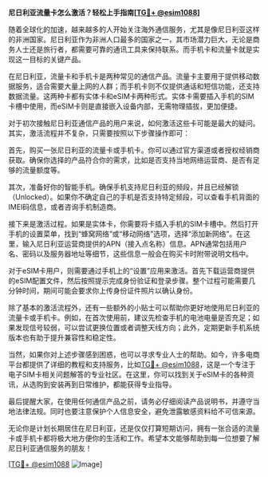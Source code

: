 **尼日利亚流量卡怎么激活？轻松上手指南[[TG💪+ @esim1088](https://t.me/s/esim1088)]**

随着全球化的加速，越来越多的人开始关注海外通信服务，尤其是像尼日利亚这样的非洲国家。尼日利亚作为非洲人口最多的国家之一，其市场潜力巨大，无论是商务人士还是旅行者，都需要可靠的通讯工具来保持联系。而手机卡和流量卡就是实现这一目标的关键产品。

在尼日利亚，流量卡和手机卡是两种常见的通信产品。流量卡主要用于提供移动数据服务，适合需要大量上网的人群；而手机卡则不仅提供通话和短信功能，还支持数据流量。这两种卡都有实体卡和eSIM卡两种形式。实体卡需要插入手机的SIM卡槽中使用，而eSIM卡则是直接嵌入设备内部，无需物理插拔，更加便捷。

对于初次接触尼日利亚通信产品的用户来说，如何激活这些卡可能是最大的疑问。其实，激活流程并不复杂，只需要按照以下步骤操作即可：

首先，购买一张尼日利亚的流量卡或手机卡。你可以通过官方渠道或者授权经销商获取。确保你选择的产品符合你的需求，比如是否支持当地网络运营商、是否有足够的流量额度等。

其次，准备好你的智能手机。确保手机支持尼日利亚的频段，并且已经解锁（Unlocked）。如果你不确定自己的手机是否支持特定频段，可以查看手机背面的IMEI码信息，或者咨询手机制造商。

接下来是激活过程。如果是实体卡，你需要将卡插入手机的SIM卡槽中。然后打开手机的设置菜单，找到“蜂窝网络”或“移动网络”选项，选择“添加新网络”。在这里，输入尼日利亚运营商提供的APN（接入点名称）信息。APN通常包括用户名、密码以及服务器地址等细节，这些信息一般会在购买卡时附带说明文档中。

对于eSIM卡用户，则需要通过手机上的“设置”应用来激活。首先下载运营商提供的eSIM配置文件，然后按照提示完成身份验证和登录步骤。整个过程可能需要几分钟时间，期间可能会要求你上传身份证件照片以确认身份。

除了基本的激活流程外，还有一些额外的小贴士可以帮助你更好地使用尼日利亚的流量卡或手机卡。例如，在首次使用前，建议先检查手机的电池电量是否充足；如果发现信号较弱，可以尝试更换位置或者调整天线方向；此外，定期更新手机系统版本也有助于提升兼容性和稳定性。

当然，如果你对上述步骤感到困惑，也可以寻求专业人士的帮助。如今，许多电商平台都提供了详细的教程和支持服务，比如[TG💪+ @esim1088](https://t.me/s/esim1088)，这是一个专注于电子SIM卡相关问题解答的专业社区。在这里，你可以找到关于eSIM卡的各种资讯，从选购到安装再到日常维护，都能获得专业指导。

最后提醒大家，在使用任何通信产品之前，请务必仔细阅读产品说明书，并遵守当地法律法规。同时也要注意保护个人信息安全，避免泄露敏感资料给不可信来源。

无论你是计划长期居住在尼日利亚，还是仅仅打算短期访问，拥有一张合适的流量卡或手机卡都将极大地方便你的生活和工作。希望本文能够帮助到每一位想要了解尼日利亚通信服务的朋友！

[[TG💪+ @esim1088](https://t.me/s/esim1088) ![Image](https://i.postimg.cc/4NQfJmqS/Snipaste-2025-05-13-00-14-12.png)]